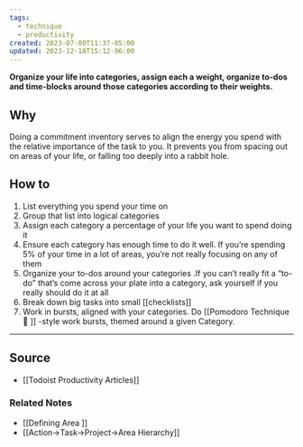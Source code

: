 ```yaml
---
tags:
  - technique
  - productivity
created: 2023-07-08T11:37-05:00
updated: 2023-12-18T15:12-06:00
---
```

**Organize your life into categories, assign each a weight, organize to-dos and time-blocks around those categories according to their weights.**

## **Why**

Doing a commitment inventory serves to align the energy you spend with the relative importance of the task to you. It prevents you from spacing out on areas of your life, or falling too deeply into a rabbit hole.

## **How to**

1. List everything you spend your time on
2. Group that list into logical categories
3. Assign each category a percentage of your life you want to spend doing it
4. Ensure each category has enough time to do it well. If you’re spending 5% of your time in a lot of areas, you’re not really focusing on any of them
5. Organize your to-dos around your categories .If you can’t really fit a “to-do” that’s come across your plate into a category, ask yourself if you really should do it at all
6. Break down big tasks into small [[checklists]]
7. Work in bursts, aligned with your categories. Do [[Pomodoro Technique 🍅 ]] -style work bursts, themed around a given Category. 

---

## Source
- [[Todoist Productivity Articles]]

### Related Notes
- [[Defining Area ]] 
- [[Action→Task→Project→Area Hierarchy]]